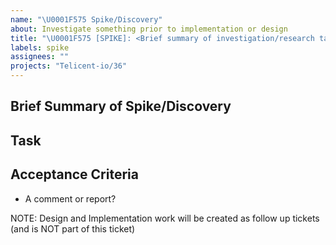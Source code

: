 ```yaml
---
name: "\U0001F575 Spike/Discovery"
about: Investigate something prior to implementation or design
title: "\U0001F575 [SPIKE]: <Brief summary of investigation/research task>"
labels: spike
assignees: ""
projects: "Telicent-io/36"
---
```


## Brief Summary of Spike/Discovery

<!-- Include some background context if necessary, what is the problem we're trying to solve? What is it that requires more research/discussion or investigation? -->

## Task

<!-- What is this ticket going to do - i.e What are we looking at? What do we need to look into? Keep each ticket independent and focused. -->

## Acceptance Criteria

<!--What is the outcome we need? -->

- A comment or report?

NOTE: Design and Implementation work will be created as follow up tickets (and is NOT part of this ticket)
